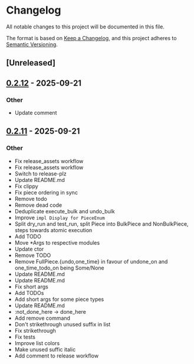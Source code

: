 # Changelog

All notable changes to this project will be documented in this file.

The format is based on [Keep a Changelog](https://keepachangelog.com/en/1.0.0/),
and this project adheres to [Semantic Versioning](https://semver.org/spec/v2.0.0.html).

## [Unreleased]

## [0.2.12](https://github.com/GideonBear/falconf/compare/v0.2.11...v0.2.12) - 2025-09-21

### Other

- Update comment

## [0.2.11](https://github.com/GideonBear/falconf/compare/v0.2.10...v0.2.11) - 2025-09-21

### Other

- Fix release_assets workflow
- Fix release_assets workflow
- Switch to release-plz
- Update README.md
- Fix clippy
- Fix piece ordering in sync
- Remove todo
- Remove dead code
- Deduplicate execute_bulk and undo_bulk
- Improve `impl Display for PieceEnum`
- Split dry_run and test_run, split Piece into BulkPiece and NonBulkPiece, steps towards atomic execution
- Add TODO
- Move *Args to respective modules
- Update ctor
- Remove TODO
- Remove FullPiece.{undo,one_time} in favour of undone_on and one_time_todo_on being Some/None
- Update README.md
- Update README.md
- Fix short args
- Add TODOs
- Add short args for some piece types
- Update README.md
- :not_done_here -> done_here
- Add remove command
- Don't strikethrough unused suffix in list
- Fix strikethrough
- Fix tests
- Improve list colors
- Make unused suffic italic
- Add comment to release workflow
